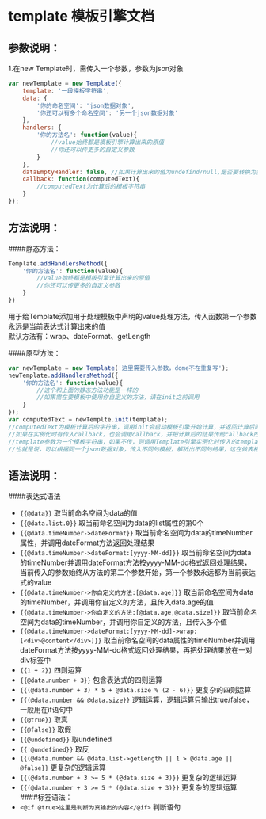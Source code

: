 template 模板引擎文档
=========================
参数说明：
-------------------------
1.在new Template时，需传入一个参数，参数为json对象  

```javascript 
var newTemplate = new Template({  
    template: '一段模板字符串',  
    data: {  
        '你的命名空间': 'json数据对象',  
        '你还可以有多个命名空间': '另一个json数据对象'  
    },  
    handlers: {  
        '你的方法名': function(value){  
            //value始终都是模板引擎计算出来的原值  
            //你还可以传更多的自定义参数  
        }  
    },
    dataEmptyHandler: false, //如果计算出来的值为undefind/null,是否要转换为空字符串，默认为false，请在项目上线时设置为true，开发过程中默认就好，便于调试
    callback: function(computedText){
        //computedText为计算后的模板字符串
    }
});
```
方法说明：
---------------
####静态方法：
```javascript
Template.addHandlersMethod({
    '你的方法名': function(value){
        //value始终都是模板引擎计算出来的原值  
        //你还可以传更多的自定义参数  
    }
})

```
用于给Template添加用于处理模板中声明的value处理方法，传入函数第一个参数永远是当前表达式计算出来的值  
默认方法有：wrap、dateFormat、getLength

####原型方法：

```javascript
var newTemplate = new Template('这里需要传入参数，dome不在重复写');
newTemplate.addHandlersMethod({
    '你的方法名': function(value){
        //这个和上面的静态方法功能是一样的
        //如果需在要模板中使用你自定义的方法，请在init之前调用
    }
});
var computedText = newTemplte.init(template);
//computedText为模板计算后的字符串，调用init会启动模板引擎开始计算，并返回计算后的值
//如果在实例化时有传入callback，也会调用callback，并把计算后的结果传给callback的第一个参数
//template参数为一个模板字符串，如果不传，则调用Template引擎实例化时传入的template
//也就是说，可以根据同一个json数据对象，传入不同的模板，解析出不同的结果，这在做表格排序等后台管理平台是非常有用的
```
语法说明：
-------------------
####表达式语法
*  `{{@data}}` 取当前命名空间为data的值  
*  `{{@data.list.0}}` 取当前命名空间为data的list属性的第0个  
*  `{{@data.timeNumber->dateFormat}}` 取当前命名空间为data的timeNumber属性，并调用dateFormat方法返回处理结果  
*  `{{@data.timeNumber->dateFormat:[yyyy-MM-dd]}}` 取当前命名空间为data的timeNumber并调用dateFormat方法按yyyy-MM-dd格式返回处理结果，当前传入的参数始终从方法的第二个参数开始，第一个参数永远都为当前表达式的value  
*  `{{@data.timeNumber->你自定义的方法:[@data.age]}}` 取当前命名空间为data的timeNumber，并调用你自定义的方法，且传入data.age的值  
*  `{{@data.timeNumber->你自定义的方法:[@data.age,@data.size]}}` 取当前命名空间为data的timeNumber，并调用你自定义的方法，且传入多个值  
*  `{{@data.timeNumber->dateFormat:[yyyy-MM-dd]->wrap:[<div>@content</div>]}}`  取当前命名空间的data属性的timeNumber并调用dateFormat方法按yyyy-MM-dd格式返回处理结果，再把处理结果放在一对div标签中  
*  `{{1 + 2}}` 四则运算  
*  `{{@data.number + 3}}` 包含表达式的四则运算  
*  `{{(@data.number + 3) * 5 + @data.size % (2 - 6)}}`  更复杂的四则运算  
*  `{{(@data.number && @data.size}}` 逻辑运算，逻辑运算只输出true/false，一般用在if语句中  
*  `{{@true}}` 取真  
*  `{{@false}}` 取假  
*  `{{@undefined}}` 取undefined  
*  `{{!@undefined}}` 取反   
*  `{{(@data.number && @data.list->getLength || 1 > @data.age || @false}}` 更复杂的逻辑运算    
*  `{{(@data.number + 3 >= 5 * (@data.size + 3)}}` 更复杂的逻辑运算     
*  `{{(@data.number + 3 >= 5 * (@data.size + 3)}}` 更复杂的逻辑运算  
####标签语法：
*  `<@if @true>这里是判断为真输出的内容</@if>` 判断语句  


